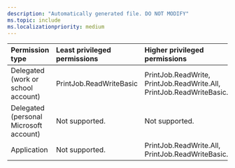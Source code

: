 ```yaml
---
description: "Automatically generated file. DO NOT MODIFY"
ms.topic: include
ms.localizationpriority: medium
---
```


|Permission type|Least privileged permissions|Higher privileged permissions|
|:---|:---|:---|
|Delegated (work or school account)|PrintJob.ReadWriteBasic|PrintJob.ReadWrite, PrintJob.ReadWrite.All, PrintJob.ReadWriteBasic.All|
|Delegated (personal Microsoft account)|Not supported.|Not supported.|
|Application|Not supported.|PrintJob.ReadWrite.All, PrintJob.ReadWriteBasic.All|

